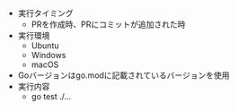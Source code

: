 * 実行タイミング
  * PRを作成時、PRにコミットが追加された時
* 実行環境
  * Ubuntu
  * Windows
  * macOS
* Goバージョンはgo.modに記載されているバージョンを使用
* 実行内容
  * go test ./...